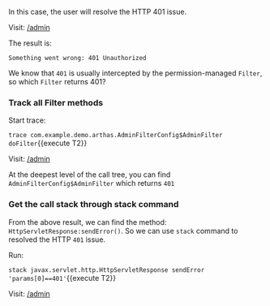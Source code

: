In this case, the user will resolve the HTTP 401 issue.

Visit: [/admin]({{TRAFFIC_HOST1_80}}/admin)

The result is:

```
Something went wrong: 401 Unauthorized
```

We know that `401` is usually intercepted by the permission-managed `Filter`, so which `Filter` returns 401?

### Track all Filter methods

Start trace:

`trace com.example.demo.arthas.AdminFilterConfig$AdminFilter doFilter`{{execute T2}}

Visit: [/admin]({{TRAFFIC_HOST1_80}}/admin)

At the deepest level of the call tree, you can find `AdminFilterConfig$AdminFilter` which returns `401`

### Get the call stack through stack command

From the above result, we can find the method: `HttpServletResponse:sendError()`. So we can use `stack` command to resolved the HTTP `401` issue.

Run:

`stack javax.servlet.http.HttpServletResponse sendError 'params[0]==401'`{{execute T2}}

Visit: [/admin]({{TRAFFIC_HOST1_80}}/admin)
